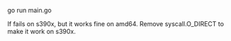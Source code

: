 go run main.go

If fails on s390x, but it works fine on amd64. 
Remove syscall.O_DIRECT to make it work on s390x.
